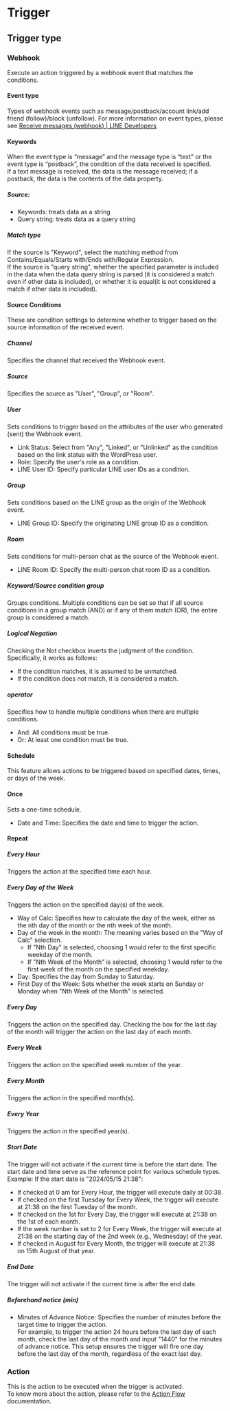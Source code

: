 # Trigger
## Trigger type
### Webhook
Execute an action triggered by a webhook event that matches the conditions.
#### Event type
Types of webhook events such as message/postback/account link/add friend (follow)/block (unfollow).
For more information on event types, please see  [Receive messages (webhook) | LINE Developers](https://developers.line.biz/en/docs/messaging-api/receiving-messages/#webhook-event-types)
#### Keywords
When the event type is “message” and the message type is “text” or the event type is “postback”, the condition of the data received is specified.  
If a text message is received, the data is the message received; if a postback, the data is the contents of the data property.
##### Source: ######
- Keywords: treats data as a string
- Query string: treats data as a query string
##### Match type
If the source is "Keyword", select the matching method from Contains/Equals/Starts with/Ends with/Regular Expression.  
If the source is "query string", whether the specified parameter is included in the data when the data query string is parsed (it is considered a match even if other data is included), or whether it is equal(it is not considered a match if other data is included).
#### Source Conditions
These are condition settings to determine whether to trigger based on the source information of the received event.

##### Channel
Specifies the channel that received the Webhook event.

##### Source
Specifies the source as "User", "Group", or "Room".

##### User
Sets conditions to trigger based on the attributes of the user who generated (sent) the Webhook event.
- Link Status: Select from "Any", "Linked", or "Unlinked" as the condition based on the link status with the WordPress user.
- Role: Specify the user's role as a condition.
- LINE User ID: Specify particular LINE user IDs as a condition.

##### Group
Sets conditions based on the LINE group as the origin of the Webhook event.
- LINE Group ID: Specify the originating LINE group ID as a condition.

##### Room
Sets conditions for multi-person chat as the source of the Webhook event.
- LINE Room ID: Specify the multi-person chat room ID as a condition.

##### Keyword/Source condition group
Groups conditions. Multiple conditions can be set so that if all source conditions in a group match (AND) or if any of them match (OR), the entire group is considered a match.
##### Logical Negation
Checking the Not checkbox inverts the judgment of the condition. Specifically, it works as follows:

- If the condition matches, it is assumed to be unmatched.
- If the condition does not match, it is considered a match.
##### operator
Specifies how to handle multiple conditions when there are multiple conditions.
- And: All conditions must be true.
- Or: At least one condition must be true.

#### Schedule
This feature allows actions to be triggered based on specified dates, times, or days of the week.

#### Once
Sets a one-time schedule.
- Date and Time: Specifies the date and time to trigger the action.

#### Repeat
##### Every Hour
Triggers the action at the specified time each hour.

##### Every Day of the Week
Triggers the action on the specified day(s) of the week.
- Way of Calc: Specifies how to calculate the day of the week, either as the nth day of the month or the nth week of the month.
- Day of the week in the month: The meaning varies based on the "Way of Calc" selection.
  - If "Nth Day" is selected, choosing 1 would refer to the first specific weekday of the month.
  - If "Nth Week of the Month" is selected, choosing 1 would refer to the first week of the month on the specified weekday.
- Day: Specifies the day from Sunday to Saturday.
- First Day of the Week: Sets whether the week starts on Sunday or Monday when "Nth Week of the Month" is selected.

##### Every Day
Triggers the action on the specified day. Checking the box for the last day of the month will trigger the action on the last day of each month.

##### Every Week
Triggers the action on the specified week number of the year.

##### Every Month
Triggers the action in the specified month(s).

##### Every Year
Triggers the action in the specified year(s).

##### Start Date
The trigger will not activate if the current time is before the start date. The start date and time serve as the reference point for various schedule types.
Example: If the start date is "2024/05/15 21:38":
- If checked at 0 am for Every Hour, the trigger will execute daily at 00:38.
- If checked on the first Tuesday for Every Week, the trigger will execute at 21:38 on the first Tuesday of the month.
- If checked on the 1st for Every Day, the trigger will execute at 21:38 on the 1st of each month.
- If the week number is set to 2 for Every Week, the trigger will execute at 21:38 on the starting day of the 2nd week (e.g., Wednesday) of the year.
- If checked in August for Every Month, the trigger will execute at 21:38 on 15th August of that year.

##### End Date
The trigger will not activate if the current time is after the end date.

##### Beforehand notice (min)
- Minutes of Advance Notice: 
  Specifies the number of minutes before the target time to trigger the action.  
  For example, to trigger the action 24 hours before the last day of each month, check the last day of the month and input "1440" for the minutes of advance notice. This setup ensures the trigger will fire one day before the last day of the month, regardless of the exact last day.  

### Action
This is the action to be executed when the trigger is activated.  
To know more about the action, please refer to the [Action Flow](./actionflow.md) documentation.
